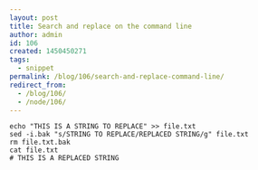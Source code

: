 ```yaml
---
layout: post
title: Search and replace on the command line
author: admin
id: 106
created: 1450450271
tags:
  - snippet
permalink: /blog/106/search-and-replace-command-line/
redirect_from:
  - /blog/106/
  - /node/106/
---
```

    echo "THIS IS A STRING TO REPLACE" >> file.txt
    sed -i.bak "s/STRING TO REPLACE/REPLACED STRING/g" file.txt
    rm file.txt.bak
    cat file.txt
    # THIS IS A REPLACED STRING
